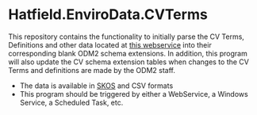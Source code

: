 # Hatfield.EnviroData.CVTerms
This repository contains the functionality to initially parse the CV Terms, Definitions and other data located at <a href="vocabulary.odm2.org">this webservice</a> into their corresponding blank ODM2 schema extensions.
In addition, this program will also update the CV schema extension tables when changes to the CV Terms and definitions are made by the ODM2 staff. 

- The data is available in <a href="http://www.w3.org/2004/02/skos/">SKOS</a> and CSV formats
- This program should be triggered by either a WebService, a Windows Service, a Scheduled Task, etc.

